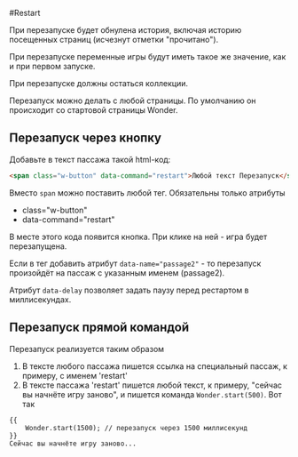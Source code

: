 #Restart

При перезапуске будет обнулена история, включая историю посещенных страниц (исчезнут отметки "прочитано").

При перезапуске переменные игры будут иметь такое же значение, как и при первом запуске.

При перезапуске должны остаться коллекции.

Перезапуск можно делать с любой страницы. По умолчанию он происходит со стартовой страницы Wonder.

## Перезапуск через кнопку

Добавьте в текст пассажа такой html-код: 

```html
<span class="w-button" data-command="restart">Любой текст Перезапуск</span>
```

Вместо `span` можно поставить любой тег. Обязательны только атрибуты
- class="w-button"
- data-command="restart"

В месте этого кода появится кнопка. При клике на ней - игра будет перезапущена.

Если в тег добавить атрибут `data-name="passage2"` - то перезапуск произойдёт на пассаж с указанным именем (passage2).

Атрибут `data-delay` позволяет задать паузу перед рестартом в миллисекундах.

## Перезапуск прямой командой
Перезапуск реализуется таким образом
1. В тексте любого пассажа пишется ссылка на специальный пассаж, к примеру, с именем 'restart'
2. В тексте пассажа 'restart' пишется любой текст, к примеру, "сейчас вы начнёте игру заново", и пишется команда `Wonder.start(500)`. Вот так

```
{{
    Wonder.start(1500); // перезапуск через 1500 миллисекунд
}}
Сейчас вы начнёте игру заново...
```

